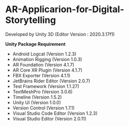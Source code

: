 # AR-Applicarion-for-Digital-Storytelling
Developed by Unity 3D (Editor Version : 2020.3.17f1)


**Unity Package Requirement**
- Android Logcat (Version 1.2.3)
- Animation Rigging (Version 1.0.3)
- AR Foundation (Version 4.1.7)
- AR Core XR Plugin (Version 4.1.7)
- FBX Exporter (Version 4.1.1)
- JetBrains Rider Editor (Version 2.0.7)
- Test Framework (Version 1.1.27)
- TextMeshPro (Version 3.0.6)
- Timeline (Version 1.5.2)
- Unity UI (Version 1.0.0)
- Version Control (Version 1.7.1)
- Visual Studio Code Editor (Version 1.2.3)
- Visual Studio Editor (Version 2.0.11)
